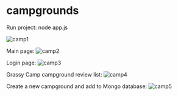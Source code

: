 # campgrounds

Run project: node app.js

![camp1](https://user-images.githubusercontent.com/38035451/114449403-5de07180-9bdd-11eb-8874-20d9dd289822.png)

Main page:
![camp2](https://user-images.githubusercontent.com/38035451/114449474-6fc21480-9bdd-11eb-855d-30f90bed2328.png)

Login page:
![camp3](https://user-images.githubusercontent.com/38035451/114449490-73ee3200-9bdd-11eb-8e47-e00eea79ae11.PNG)

Grassy Camp campground review list:
![camp4](https://user-images.githubusercontent.com/38035451/114449498-76508c00-9bdd-11eb-956a-6811f5f048e2.png)

Create a new campground and add to Mongo database:
![camp5](https://user-images.githubusercontent.com/38035451/114449513-7a7ca980-9bdd-11eb-885a-d498ca162fe7.png)
